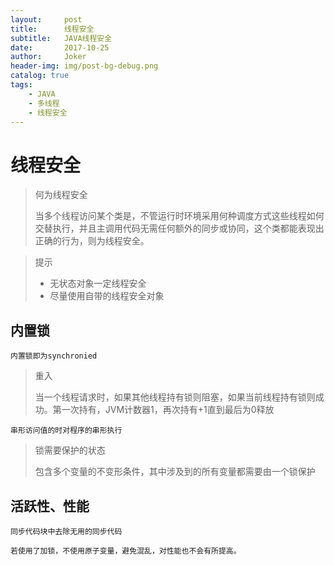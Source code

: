 ```yaml
---
layout:     post
title:      线程安全
subtitle:   JAVA线程安全
date:       2017-10-25
author:     Joker
header-img: img/post-bg-debug.png
catalog: true
tags:
    - JAVA
    - 多线程
    - 线程安全
---
```


# 线程安全

> 何为线程安全
>
> 当多个线程访问某个类是，不管运行时环境采用何种调度方式这些线程如何交替执行，并且主调用代码无需任何额外的同步或协同，这个类都能表现出正确的行为，则为线程安全。

> 提示
>
> * 无状态对象一定线程安全
> * 尽量使用自带的线程安全对象

## 内置锁

`内置锁即为synchronied`

> 重入
>
> 当一个线程请求时，如果其他线程持有锁则阻塞，如果当前线程持有锁则成功。第一次持有，JVM计数器1，再次持有+1直到最后为0释放

`串形访问值的时对程序的串形执行`

> 锁需要保护的状态
>
> 包含多个变量的不变形条件，其中涉及到的所有变量都需要由一个锁保护

## 活跃性、性能

`同步代码块中去除无用的同步代码`

`若使用了加锁，不使用原子变量，避免混乱，对性能也不会有所提高。`

